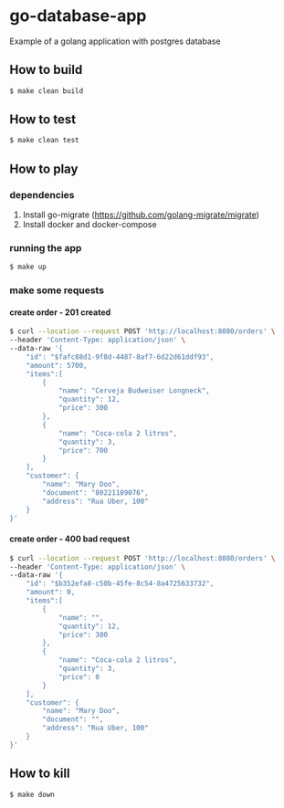 # go-database-app
Example of a golang application with postgres database

## How to build
```bash
$ make clean build
```

## How to test
```bash
$ make clean test
```

## How to play

### dependencies
1. Install go-migrate (https://github.com/golang-migrate/migrate)
2. Install docker and docker-compose

### running the app
```bash
$ make up
```

### make some requests

#### create order - 201 created
```bash
$ curl --location --request POST 'http://localhost:8080/orders' \
--header 'Content-Type: application/json' \
--data-raw '{
    "id": "$fafc88d1-9f8d-4487-8af7-6d22d61ddf93",
    "amount": 5700,
    "items":[
        {
            "name": "Cerveja Budweiser Longneck",
            "quantity": 12,
            "price": 300
        },
        {
            "name": "Coca-cola 2 litros",
            "quantity": 3,
            "price": 700
        }
    ],
    "customer": {
        "name": "Mary Doo",
        "document": "80221189076",
        "address": "Rua Uber, 100"
    }
}'
```

#### create order - 400 bad request
```bash
$ curl --location --request POST 'http://localhost:8080/orders' \
--header 'Content-Type: application/json' \
--data-raw '{
    "id": "$b352efa8-c50b-45fe-8c54-8a4725633732",
    "amount": 0,
    "items":[
        {
            "name": "",
            "quantity": 12,
            "price": 300
        },
        {
            "name": "Coca-cola 2 litros",
            "quantity": 3,
            "price": 0
        }
    ],
    "customer": {
        "name": "Mary Doo",
        "document": "",
        "address": "Rua Uber, 100"
    }
}'
```

## How to kill
```bash
$ make down
```